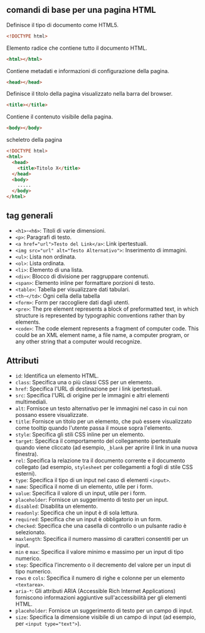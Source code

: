 ## comandi di base per una pagina HTML

Definisce il tipo di documento come HTML5.

```html
<!DOCTYPE html>
```

Elemento radice che contiene tutto il documento HTML.

```html
<html></html>
```

Contiene metadati e informazioni di configurazione della pagina.

```html
<head></head>
```

Definisce il titolo della pagina visualizzato nella barra del browser.

```html
<title></title>
```

Contiene il contenuto visibile della pagina.

```html
<body></body>
```

scheletro della pagina

```html
<!DOCTYPE html>
<html>
  <head>
    <title>Titolo X</title>
  </head>
  <body>
    .....
  </body>
</html>
```

## tag generali

- `<h1>`-`<h6>`: Titoli di varie dimensioni.
- `<p>`: Paragrafi di testo.
- `<a href="url">Testo del Link</a>`: Link ipertestuali.
- `<img src="url" alt="Testo Alternativo">`: Inserimento di immagini.
- `<ul>`: Lista non ordinata.
- `<ol>`: Lista ordinata.
- `<li>`: Elemento di una lista.
- `<div>`: Blocco di divisione per raggruppare contenuti.
- `<span>`: Elemento inline per formattare porzioni di testo.
- `<table>`: Tabella per visualizzare dati tabulari.
- `<th`-`</td>`: Ogni cella della tabella
- `<form>`: Form per raccogliere dati dagli utenti.
- `<pre>`: The pre element represents a block of preformatted text, in which structure is represented by typographic conventions rather than by elements.
- `<code>`: The code element represents a fragment of computer code. This could be an XML element name, a file name, a computer program, or any other string that a computer would recognize.

## Attributi

- `id`: Identifica un elemento HTML.
- `class`: Specifica una o più classi CSS per un elemento.
- `href`: Specifica l'URL di destinazione per i link ipertestuali.
- `src`: Specifica l'URL di origine per le immagini e altri elementi multimediali.
- `alt`: Fornisce un testo alternativo per le immagini nel caso in cui non possano essere visualizzate.
- `title`: Fornisce un titolo per un elemento, che può essere visualizzato come tooltip quando l'utente passa il mouse sopra l'elemento.
- `style`: Specifica gli stili CSS inline per un elemento.
- `target`: Specifica il comportamento del collegamento ipertestuale quando viene cliccato (ad esempio, `_blank` per aprire il link in una nuova finestra).
- `rel`: Specifica la relazione tra il documento corrente e il documento collegato (ad esempio, `stylesheet` per collegamenti a fogli di stile CSS esterni).
- `type`: Specifica il tipo di un input nel caso di elementi `<input>`.
- `name`: Specifica il nome di un elemento, utile per i form.
- `value`: Specifica il valore di un input, utile per i form.
- `placeholder`: Fornisce un suggerimento di testo per un input.
- `disabled`: Disabilita un elemento.
- `readonly`: Specifica che un input è di sola lettura.
- `required`: Specifica che un input è obbligatorio in un form.
- `checked`: Specifica che una casella di controllo o un pulsante radio è selezionato.
- `maxlength`: Specifica il numero massimo di caratteri consentiti per un input.
- `min` e `max`: Specifica il valore minimo e massimo per un input di tipo numerico.
- `step`: Specifica l'incremento o il decremento del valore per un input di tipo numerico.
- `rows` e `cols`: Specifica il numero di righe e colonne per un elemento `<textarea>`.
- `aria-*`: Gli attributi ARIA (Accessible Rich Internet Applications) forniscono informazioni aggiuntive sull'accessibilità per gli elementi HTML.
- `placeholder`: Fornisce un suggerimento di testo per un campo di input.
- `size`: Specifica la dimensione visibile di un campo di input (ad esempio, per `<input type="text">`).
